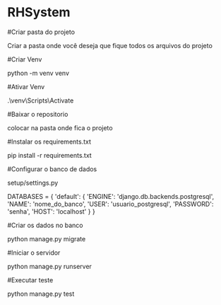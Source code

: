 # RHSystem
 
#Criar pasta do projeto 

Criar a pasta onde você deseja que fique todos os arquivos do projeto

#Criar Venv

python -m venv venv

#Ativar Venv

.\venv\Scripts\Activate

#Baixar o repositorio

colocar na pasta onde fica o projeto

#Instalar os requirements.txt

pip install -r requirements.txt

#Configurar o banco de dados

setup/settings.py

DATABASES = {
    'default': {
        'ENGINE': 'django.db.backends.postgresql',
        'NAME': 'nome_do_banco',
        'USER': 'usuario_postgresql',
        'PASSWORD': 'senha',
        'HOST': 'localhost'
    }
}

#Criar os dados no banco

python manage.py migrate

#Iniciar o servidor

python manage.py runserver

#Executar teste

python manage.py test

